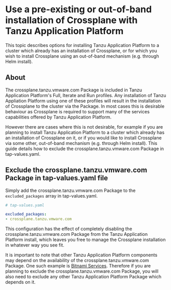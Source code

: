 # Use a pre-existing or out-of-band installation of Crossplane with Tanzu Application Platform

This topic describes options for installing Tanzu Application Platform to a cluster which already has an installation of Crossplane, or for which you wish to install Crossplane using an out-of-band mechanism (e.g. through Helm install).

## About

The crossplane.tanzu.vmware.com Package is included in Tanzu Application Platform's Full, Iterate and Run profiles. Any installation of Tanzu Appliation Platform using one of these profiles will result in the installation of Crossplane to the cluster via the Package. In most cases this is desirable behaviour as Crossplane is required to support many of the services capabilities offered by Tanzu Application Platform.

However there are cases where this is not desirable, for example if you are planning to install Tanzu Application Platform to a cluster which already has an installation of Crossplane on it, or if you would like to install Crossplane via some other, out-of-band mechanism (e.g. through Helm install). This guide details how to exclude the crossplane.tanzu.vmware.com Package in tap-values.yaml.

## Exclude the crossplane.tanzu.vmware.com Package in tap-values.yaml file

Simply add the crossplane.tanzu.vmware.com Package to the `excluded_packages` array in tap-values.yaml.

```yaml
# tap-values.yaml

excluded_packages:
- crossplane.tanzu.vmware.com
```

This configuration has the effect of completely disabling the crossplane.tanzu.vmware.com Package from the Tanzu Application Platform install, which leaves you free to manage the Crossplane installation in whatever way you see fit.

It is important to note that other Tanzu Application Platform components may depend on the availability of the crossplane.tanzu.vmware.com Package. One such example is [Bitnami Services](../../bitnami-services/about.hbs.md). Therefore if you are planning to exclude the crossplane.tanzu.vmware.com Package, you will also need to exclude any other Tanzu Application Platform Package which depends on it.